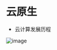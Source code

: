 # 云原生

* 云计算发展历程

![image](https://github.com/user-attachments/assets/d6930a26-2f54-4cc7-b003-2a5349351598)

